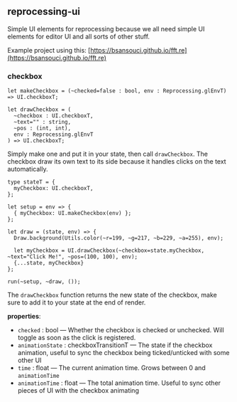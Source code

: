 ## reprocessing-ui
Simple UI elements for reprocessing because we all need simple UI elements for editor UI and all sorts of other stuff.

Example project using this: [https://bsansouci.github.io/fft.re](https://bsansouci.github.io/fft.re)

### checkbox
```reason
let makeCheckbox = (~checked=false : bool, env : Reprocessing.glEnvT) => UI.checkboxT;

let drawCheckbox = (
  ~checkbox : UI.checkboxT, 
  ~text="" : string, 
  ~pos : (int, int), 
  env : Reprocessing.glEnvT
) => UI.checkboxT;
```

Simply make one and put it in your state, then call `drawCheckbox`. The checkbox draw its own text to its side because it handles clicks on the text automatically.

```reason
type stateT = {
  myCheckbox: UI.checkboxT,
};

let setup = env => {
  { myCheckbox: UI.makeCheckbox(env) };
};

let draw = (state, env) => {
  Draw.background(Utils.color(~r=199, ~g=217, ~b=229, ~a=255), env);
  
  let myCheckbox = UI.drawCheckbox(~checkbox=state.myCheckbox, ~text="Click Me!", ~pos=(100, 100), env);
  {...state, myCheckbox}
};

run(~setup, ~draw, ());
```




The `drawCheckbox` function returns the new state of the checkbox, make sure to add it to your state at the end of render.

**properties**:

- `checked` : bool — Whether the checkbox is checked or unchecked. Will toggle as soon as the click is registered.
- `animationState` : checkboxTransitionT — The state if the checkbox animation, useful to sync the checkbox being ticked/unticked with some other UI
- `time` : float — The current animation time. Grows between 0 and `animationTime`
- `animationTime` : float — The total animation time. Useful to sync other pieces of UI with the checkbox animating
